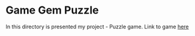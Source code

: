 # Game Gem Puzzle 
In this directory is presented my project - Puzzle game. 
Link to game [here](https://ruslana-p.github.io/Portfolio/game_gem_puzzle/index.html)